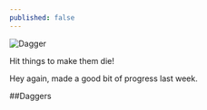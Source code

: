 ```yaml
---
published: false
---
```


![Dagger]()

Hit things to make them die!

<!--excerpt-->

Hey again, made a good bit of progress last week. 

##Daggers
